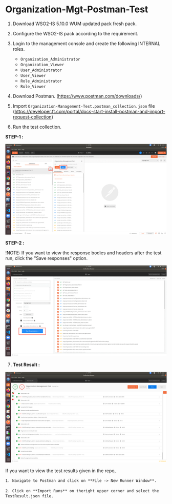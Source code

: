 # Organization-Mgt-Postman-Test

1. Download WSO2-IS 5.10.0 WUM updated pack fresh pack.

2. Configure the WSO2-IS pack according to the requirement.

3. Login to the management console and create the following INTERNAL roles.
    - `Organization_Administrator`
    - `Organization_Viewer`
    - `User_Administrator`
    - `User_Viewer`
    - `Role_Administrator`
    - `Role_Viewer`
    
4. Download Postman. (https://www.postman.com/downloads/)

5. Import `Organization-Management-Test.postman_collection.json` file (https://developer.ft.com/portal/docs-start-install-postman-and-import-request-collection)

6. Run the test collection.

**STEP-1 :**

![test-run](images/test-run.png)

**STEP-2 :**

!NOTE: If you want to view the response bodies and headers after the test run, click the "Save responses" option.

![initiate-test-run](images/initiate-test-run.png)


7. **Test Result :**

![test-result](images/test-result.png)


If you want to view the test results given in the repo,

    1. Navigate to Postman and click on **File -> New Runner Window**.
    
    2. Click on **Import Runs** on theright upper corner and select the TestResult.json file.
